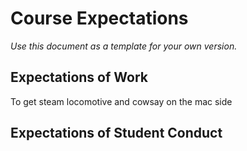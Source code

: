 # Course Expectations
*Use this document as a template for your own version.*

## Expectations of Work
To get steam locomotive and cowsay on the mac side
## Expectations of Student Conduct

